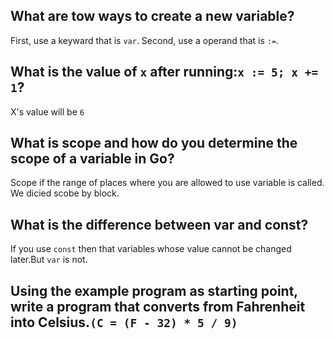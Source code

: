 ## What are tow ways to create a new variable?

First, use a keyward that is `var`. Second, use a operand that is `:=`.

## What is the value of `x` after running:`x := 5; x += 1`?

X's value will be `6`

## What is scope and how do you determine the scope of a variable in Go?

Scope if the range of places where you are allowed to use variable is called. We dicied scobe by block.

## What is the difference between var and const?

If you use `const` then that variables whose value cannot be changed later.But `var` is not.

## Using the example program as starting point, write a program that converts from Fahrenheit into Celsius.`(C = (F - 32) * 5 / 9)`